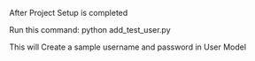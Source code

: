 After Project Setup is completed


Run this command:
python add_test_user.py 

This will Create a sample username and password in User Model
